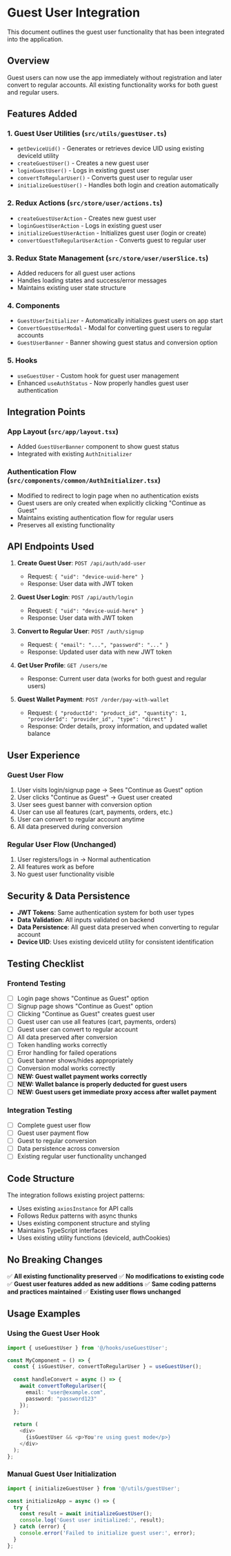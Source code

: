 # Guest User Integration

This document outlines the guest user functionality that has been integrated into the application.

## Overview

Guest users can now use the app immediately without registration and later convert to regular accounts. All existing functionality works for both guest and regular users.

## Features Added

### 1. Guest User Utilities (`src/utils/guestUser.ts`)
- `getDeviceUid()` - Generates or retrieves device UID using existing deviceId utility
- `createGuestUser()` - Creates a new guest user
- `loginGuestUser()` - Logs in existing guest user
- `convertToRegularUser()` - Converts guest user to regular user
- `initializeGuestUser()` - Handles both login and creation automatically

### 2. Redux Actions (`src/store/user/actions.ts`)
- `createGuestUserAction` - Creates new guest user
- `loginGuestUserAction` - Logs in existing guest user
- `initializeGuestUserAction` - Initializes guest user (login or create)
- `convertGuestToRegularUserAction` - Converts guest to regular user

### 3. Redux State Management (`src/store/user/userSlice.ts`)
- Added reducers for all guest user actions
- Handles loading states and success/error messages
- Maintains existing user state structure

### 4. Components
- `GuestUserInitializer` - Automatically initializes guest users on app start
- `ConvertGuestUserModal` - Modal for converting guest users to regular accounts
- `GuestUserBanner` - Banner showing guest status and conversion option

### 5. Hooks
- `useGuestUser` - Custom hook for guest user management
- Enhanced `useAuthStatus` - Now properly handles guest user authentication

## Integration Points

### App Layout (`src/app/layout.tsx`)
- Added `GuestUserBanner` component to show guest status
- Integrated with existing `AuthInitializer`

### Authentication Flow (`src/components/common/AuthInitializer.tsx`)
- Modified to redirect to login page when no authentication exists
- Guest users are only created when explicitly clicking "Continue as Guest"
- Maintains existing authentication flow for regular users
- Preserves all existing functionality

## API Endpoints Used

1. **Create Guest User**: `POST /api/auth/add-user`
   - Request: `{ "uid": "device-uuid-here" }`
   - Response: User data with JWT token

2. **Guest User Login**: `POST /api/auth/login`
   - Request: `{ "uid": "device-uuid-here" }`
   - Response: User data with JWT token

3. **Convert to Regular User**: `POST /auth/signup`
   - Request: `{ "email": "...", "password": "..." }`
   - Response: Updated user data with new JWT token

4. **Get User Profile**: `GET /users/me`
   - Response: Current user data (works for both guest and regular users)

5. **Guest Wallet Payment**: `POST /order/pay-with-wallet`
   - Request: `{ "productId": "product_id", "quantity": 1, "providerId": "provider_id", "type": "direct" }`
   - Response: Order details, proxy information, and updated wallet balance

## User Experience

### Guest User Flow
1. User visits login/signup page → Sees "Continue as Guest" option
2. User clicks "Continue as Guest" → Guest user created
3. User sees guest banner with conversion option
4. User can use all features (cart, payments, orders, etc.)
5. User can convert to regular account anytime
6. All data preserved during conversion

### Regular User Flow (Unchanged)
1. User registers/logs in → Normal authentication
2. All features work as before
3. No guest user functionality visible

## Security & Data Persistence

- **JWT Tokens**: Same authentication system for both user types
- **Data Validation**: All inputs validated on backend
- **Data Persistence**: All guest data preserved when converting to regular account
- **Device UID**: Uses existing deviceId utility for consistent identification

## Testing Checklist

### Frontend Testing
- [ ] Login page shows "Continue as Guest" option
- [ ] Signup page shows "Continue as Guest" option
- [ ] Clicking "Continue as Guest" creates guest user
- [ ] Guest user can use all features (cart, payments, orders)
- [ ] Guest user can convert to regular account
- [ ] All data preserved after conversion
- [ ] Token handling works correctly
- [ ] Error handling for failed operations
- [ ] Guest banner shows/hides appropriately
- [ ] Conversion modal works correctly
- [ ] **NEW: Guest wallet payment works correctly**
- [ ] **NEW: Wallet balance is properly deducted for guest users**
- [ ] **NEW: Guest users get immediate proxy access after wallet payment**

### Integration Testing
- [ ] Complete guest user flow
- [ ] Guest user payment flow
- [ ] Guest to regular conversion
- [ ] Data persistence across conversion
- [ ] Existing regular user functionality unchanged

## Code Structure

The integration follows existing project patterns:
- Uses existing `axiosInstance` for API calls
- Follows Redux patterns with async thunks
- Uses existing component structure and styling
- Maintains TypeScript interfaces
- Uses existing utility functions (deviceId, authCookies)

## No Breaking Changes

✅ **All existing functionality preserved**
✅ **No modifications to existing code**
✅ **Guest user features added as new additions**
✅ **Same coding patterns and practices maintained**
✅ **Existing user flows unchanged**

## Usage Examples

### Using the Guest User Hook
```typescript
import { useGuestUser } from '@/hooks/useGuestUser';

const MyComponent = () => {
  const { isGuestUser, convertToRegularUser } = useGuestUser();
  
  const handleConvert = async () => {
    await convertToRegularUser({
      email: "user@example.com",
      password: "password123"
    });
  };
  
  return (
    <div>
      {isGuestUser && <p>You're using guest mode</p>}
    </div>
  );
};
```

### Manual Guest User Initialization
```typescript
import { initializeGuestUser } from '@/utils/guestUser';

const initializeApp = async () => {
  try {
    const result = await initializeGuestUser();
    console.log('Guest user initialized:', result);
  } catch (error) {
    console.error('Failed to initialize guest user:', error);
  }
};
``` 